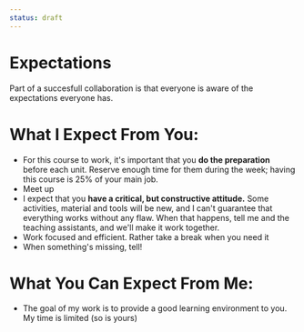 ```yaml
---
status: draft
---
```


# Expectations

Part of a succesfull collaboration is that everyone is aware of the expectations everyone has.

# What I Expect From You:

* For this course to work, it's important that you **do the preparation** before each unit. Reserve enough time for them during the week; having this course is 25% of your main job.
* Meet up
* I expect that you **have a critical, but constructive attitude.** Some activities, material and tools will be new, and I can't guarantee that everything works without any flaw. When that happens, tell me and the teaching assistants, and we'll make it work together.
* Work focused and efficient. Rather take a break when you need it
* When something's missing, tell!



# What You Can Expect From Me:

* The goal of my work is to provide a good learning environment to you. My time is limited (so is yours)
